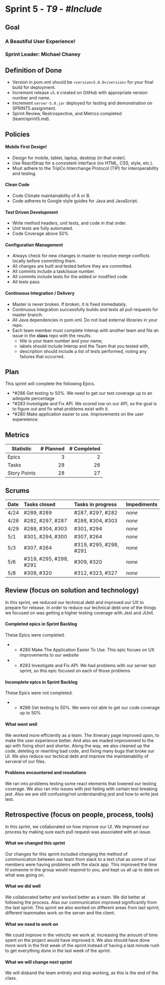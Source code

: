 # Sprint 5 - *T9* - *#Include*

## Goal

### A Beautiful User Experience!
### Sprint Leader: Michael Chaney

## Definition of Done

* Version in pom.xml should be `<version>5.0.0</version>` for your final build for deployment.
* Increment release `v5.0` created on GitHub with appropriate version number and name.
* Increment `server-5.0.jar` deployed for testing and demonstration on SPRINT5 assignment.
* Sprint Review, Restrospective, and Metrics completed (team/sprint5.md).


## Policies

#### Mobile First Design!
* Design for mobile, tablet, laptop, desktop (in that order).
* Use ReactStrap for a consistent interface (no HTML, CSS, style, etc.).
* Must adhere to the TripCo Interchange Protocol (TIP) for interoperability and testing.
#### Clean Code
* Code Climate maintainability of A or B.
* Code adheres to Google style guides for Java and JavaScript.
#### Test Driven Development
* Write method headers, unit tests, and code in that order.
* Unit tests are fully automated.
* Code Coverage above 50%
#### Configuration Management
* Always check for new changes in master to resolve merge conflicts locally before committing them.
* All changes are built and tested before they are committed.
* All commits include a task/issue number.
* All commits include tests for the added or modified code.
* All tests pass.
#### Continuous Integration / Delivery 
* Master is never broken.  If broken, it is fixed immediately.
* Continuous integration successfully builds and tests all pull requests for master branch.
* All Java dependencies in pom.xml.  Do not load external libraries in your repo. 
* Each team member must complete Interop with another team and file an issue in the **class** repo with the results.
  * title is your team number and your name, 
  * labels should include Interop and the Team that you tested with, 
  * description should include a list of tests performed, noting any failures that occurred.

## Plan

This sprint will complete the following Epics.

* *#286 Get testing to 50%. We need to get our test coverage up to an adequite percentage
* *#283 Investigate and Fix API. We scored low on our API, so the goal is to figure out and fix what problems exist with it.
* *#280 Make application easier to use. Improvements on the user expereience.



## Metrics

| Statistic | # Planned | # Completed |
| --- | ---: | ---: |
| Epics | 3 | 2 |
| Tasks |  28   | 26 | 
| Story Points |  28  | 27 | 


## Scrums

| Date | Tasks closed  | Tasks in progress | Impediments |
| :--- | :--- | :--- | :--- |
| 4/24 | #289, #289 | #287, #297, #282 | *none* | 
| 4/26 | #282, #297, #287 | #288, #304, #303 | *none* | 
| 4/29 | #288, #304, #303  | #301, #294 | *none* | 
| 5/1 | #301, #294, #300 | #307, #264 | *none* | 
| 5/3 | #307, #264 | #319, #295, #298, #291 | *none* |
|  5/6 | #319, #295, #298, #291 | #309, #320 | *none* |
|  5/8 | #309, #320 | #312, #323, #327 | *none* |



## Review (focus on solution and technology)

In this sprint, we reduced our technical debt and improved our UX to prepare for release. In order to reduce our technical debt one of the things we focused on was getting a higher testing coverage with Jest and JUnit. 

#### Completed epics in Sprint Backlog 

These Epics were completed.

* * #280 Make The Application Easier To Use. This epic focues on UX improvements to our website
* * #283 Investigate and Fix API. We had problems with our server last sprint, so this epic focused on each of those problems


#### Incomplete epics in Sprint Backlog 

These Epics were not completed.

* * #286 Get testing to 50%. We were not able to get our code coverage up to 50%

#### What went well

We worked more efficiently as a team. The itinerary page improved upon, to make the user experience better. And also we maded improvement to the api with fixing short and shorter. Along the way, we also cleaned up the code, deleting or rewriting bad code, and fixing many bugs that broke our UI. We also reduce our techical debt and improve the maintainability of serveral of our files.


#### Problems encountered and resolutions

We ran into problems testing some react elements that lowered our testing coverage. We also ran into issues with jest failing with certain test breaking jest. Also we are still confusing/not understanding jest and how to write jest test.


## Retrospective (focus on people, process, tools)

In this sprint, we collaborated on how improve our UI. We improved our process by making sure each pull request was associated with an issue. 

#### What we changed this sprint

Our changes for this sprint included changing the method of communication between our team from slack to a text chat as some of our members were having problems with the slack app. This improved the time til someone in the group would respond to you, and kept us all up to date on what was going on. 

#### What we did well

We collaborated better and worked better as a team. We did better at following the process. Also our communication improved significantly from the last sprint. This sprint we also worked on different areas from last sprint; different teammates work on the server and the client.

#### What we need to work on

We could improve in the velocity we work at. Increasing the amount of time spent on the project would have improved it. We also should have done more work in the first week of the sprint instead of having a last minute rush to get everything done in the last week of the sprint.

#### What we will change next sprint 

We will disband the team entirely and stop working, as this is the end of the class. 
